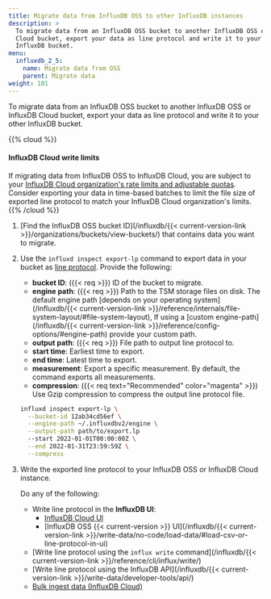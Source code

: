 ```yaml
---
title: Migrate data from InfluxDB OSS to other InfluxDB instances
description: >
  To migrate data from an InfluxDB OSS bucket to another InfluxDB OSS or InfluxDB
  Cloud bucket, export your data as line protocol and write it to your other
  InfluxDB bucket.
menu:
  influxdb_2_5:
    name: Migrate data from OSS
    parent: Migrate data
weight: 101
---
```


To migrate data from an InfluxDB OSS bucket to another InfluxDB OSS or InfluxDB
Cloud bucket, export your data as line protocol and write it to your other
InfluxDB bucket.

{{% cloud %}}
#### InfluxDB Cloud write limits
If migrating data from InfluxDB OSS to InfluxDB Cloud, you are subject to your
[InfluxDB Cloud organization's rate limits and adjustable quotas](/influxdb/cloud/account-management/limits/).
Consider exporting your data in time-based batches to limit the file size
of exported line protocol to match your InfluxDB Cloud organization's limits.
{{% /cloud %}}

1.  [Find the InfluxDB OSS bucket ID](/influxdb/{{< current-version-link >}}/organizations/buckets/view-buckets/)
    that contains data you want to migrate.
2.  Use the `influxd inspect export-lp` command to export data in your bucket as
    [line protocol](/influxdb/v2.6/reference/syntax/line-protocol/).
    Provide the following:

    - **bucket ID**: ({{< req >}}) ID of the bucket to migrate.
    - **engine path**: ({{< req >}}) Path to the TSM storage files on disk.
      The default engine path [depends on your operating system](/influxdb/{{< current-version-link >}}/reference/internals/file-system-layout/#file-system-layout),
      If using a [custom engine-path](/influxdb/{{< current-version-link >}}/reference/config-options/#engine-path)
      provide your custom path.
    - **output path**: ({{< req >}}) File path to output line protocol to.
    - **start time**: Earliest time to export.
    - **end time**: Latest time to export.
    - **measurement**: Export a specific measurement. By default, the command
      exports all measurements.
    - **compression**: ({{< req text="Recommended" color="magenta" >}})
      Use Gzip compression to compress the output line protocol file.

    ```sh
    influxd inspect export-lp \
      --bucket-id 12ab34cd56ef \
      --engine-path ~/.influxdbv2/engine \
      --output-path path/to/export.lp
      --start 2022-01-01T00:00:00Z \
      --end 2022-01-31T23:59:59Z \
      --compress
    ```

3.  Write the exported line protocol to your InfluxDB OSS or InfluxDB Cloud instance.
    
    Do any of the following:

    - Write line protocol in the **InfluxDB UI**:
        - [InfluxDB Cloud UI](/influxdb/cloud/write-data/no-code/load-data/#load-csv-or-line-protocol-in-ui)
        - [InfluxDB OSS {{< current-version >}} UI](/influxdb/{{< current-version-link >}}/write-data/no-code/load-data/#load-csv-or-line-protocol-in-ui)
    - [Write line protocol using the `influx write` command](/influxdb/{{< current-version-link >}}/reference/cli/influx/write/)
    - [Write line protocol using the InfluxDB API](/influxdb/{{< current-version-link >}}/write-data/developer-tools/api/)
    - [Bulk ingest data (InfluxDB Cloud)](/influxdb/cloud/write-data/bulk-ingest-cloud/)
